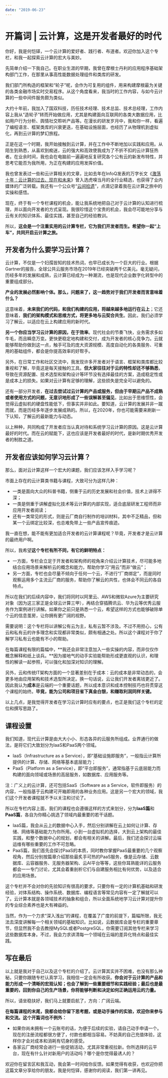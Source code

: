 ```yaml
---
date: "2019-06-23"
---  
```

      
# 开篇词 | 云计算，这是开发者最好的时代
你好，我是何恺铎，一个云计算的爱好者、践行者、布道者。欢迎你加入这个专栏，和我一起探索云计算的宏大与美妙。

先简单介绍一下我自己。在职业生涯的早期，我曾在摩根士丹利的应用程序基础架构部门工作，在那里从事高性能数据处理组件和类库的研发。

我们部门所构造的框架和“轮子”呢，会作为可复用的组件，用来构建摩根最为关键的各类金融市场实时交易程序。从这个角度看来，我当时的工作内容，与如今云计算的一些中间件服务颇为类似。

大约十年前，我加入了国双科技，历任技术经理、技术总监、技术总经理，工作内容上我从“造轮子”转而开始做应用，尤其是构建面向互联网的各类大数据应用，比如用户行为分析、舆情社交聆听产品等。在漫长的研发岁月中，我和你一样，看遍了编程语言、框架类库的兴衰更迭，在基础设施层面，也经历了从物理机到虚拟化，再到云计算的梦幻旅程。

正是在这一个时期，我开始接触到云计算，并在工作中不断地加以实践和应用。从陌生到熟悉，从喜欢到痴迷，云的强大和高效使我成为了不折不扣的云计算狂热者。在业余时间，我也会在电脑前一遍遍地反复研究各个公有云的新发布特性，并思考它能否为我所用，为正在构建的应用发挥价值。

我也曾发表过一些和云计算相关的文章，比如去年在InfoQ发表的万字长文《[激荡十年：云计算的过去、现在和未来](https://mp.weixin.qq.com/s/AZV2ejFGjDnJ_488XoUWYA)》曾入选虎嗅当月的全行业精选，也获得了业内媒体的广泛转载。我还有一个公众号“[云间拾遗](https://www.cnblogs.com/yunjianshiyi/)”，点滴记录着我在云计算之旅中的实操和感悟。

<!-- [[[read_end]]] -->

现在，终于有一个专栏课程的机会，能让我系统地把自己对于云计算的认知进行梳理，并以面向开发者的方式呈现。我很珍惜这个宝贵的机会，我会尽可能地分享与云有关的知识体系、最佳实践，甚至自己的经验教训。

所以，**这会是一个注重实用的云计算专栏，它为我们开发者而生。希望你一起“上车”，共同开启云计算之旅。**

## 开发者为什么要学习云计算？

云计算，不仅是一个妇孺皆知的技术热词，也早已成长为一个巨大的行业。根据Gartner的报告，全球公共云服务市场在2019年已经突破两千亿美元。毫无疑问，历经多年的发展和成熟，云计算已经成为一种潮流，也是现代企业数字化转型中的重要组成部分。

**产业的发展必然影响个体。那么，问题来了，这一趋势对于我们开发者而言意味着什么？**

这意味着，**未来我们的代码，和我们构建的应用，将越来越多地运行在云上**；它还意味着，**我们的架构模式和思维方式，将更多地与云契合共生**。因此，我们必须学习了解云，以适应在云上构建应用的新时代。

**另一个你应当学习云计算的原因，在于效率**。现代社会的节奏飞快，业务需求多如牛毛，而且瞬息万变。更快更稳定地构建和交付，成为开发者的核心竞争力。云就能够帮助你做到这一点，触手可及的庞大资源规模、高度自动化的各类服务、可重用的基础组件，都会是你提高效率的好帮手。

另外，在日常工作和社区交流中，我发现许多开发者对于语言、框架和类库都比较重视和了解，毕竟这是每天接触的工具。**但大家往往对于云的特性却还不够熟悉**，导致在资源配置、技术选型和架构设计等环节没有选择最佳的方案，造成稳定性或是成本上的损失。如果对云计算有足够的理解，这些损失是完全可以避免的。

还有一部分开发者，**在过去尝试过云计算的产品或服务，但由于早期云产品不成熟或者使用方式的问题，无意识地形成了一些误解甚至偏见**，比如出于思维惯性，会觉得云虚拟机的硬盘性能低下，但事实并非如此。要知道，云计算的发展并非一蹴而就，而是历经多年逐步发展成熟的。所以，在2020年，你也可能需要来刷新一下认知，了解云的最新能力与动态。

以上种种，共同构成了开发者应当认真对待和系统学习云计算的原因。这是云计算最好的时代。而在云的赋能下，这也应该是开发者最好的时代，是新时期优秀开发者的制胜之道。

## 开发者应该如何学习云计算？

那么，面对云计算这样一个宏大的课题，我们应该怎样入手学习呢？

市面上存在的云计算类书籍与课程，大致可分为这样几种：

* 一类是面向大众的科普书籍，侧重于云的历史发展和社会价值，技术上讲得不深；
* 一类是侧重于讲解虚拟化技术等云计算的内部实现，适合底层研发工程师而非应用开发者阅读；
* 还有一类常见的形式，则是云厂商自行制作的培训材料，其中不乏精品，但和某一个云绑定比较深，也总难免带上一些产品宣传痕迹。

我一直在想，能不能有更加适合开发者的云计算课程呢？毕竟，开发者才是云计算的最终用户啊。

所以，我希望**这个专栏有所不同，有它的鲜明特点：**

* 一方面，专栏会立足于开发者和架构师的视角来介绍云计算技术，尽可能多地结合应用场景来解析云的概念和能力，帮助你学习“用云”而非“做云”；
* 另一方面，专栏也会尽量不倾向于任何一个云，不进行“厂商绑定”，而是同时观察运用多个主流云厂商的服务，帮助你了解云的共性，也体会不同云的各自特点。

所以在我们的后续内容中，我们将同时以阿里云、AWS和微软Azure为主要研究对象（因为这三家正是全球云计算三甲），再结合穿插腾讯云、华为云等优秀云服务作为案例进行讲解。如果你之前只是熟悉一个云，希望这样的方式也能够破除单个云的信息茧房，让你拥有更广阔的视野。

需要说明：这个专栏将以讲解公有云为主，私有云暂不涉及。不过不用担心，公有云和私有云的许多理念和实现都非常类似，颇有相通之处。所以这个课程对于你了解学习私有云也能有不小的帮助。

在每篇课程有限的篇幅中，**我还会非常注意加入一些实操的内容，而非仅仅作概念解释和纸上谈兵。**因为接地气的动手实验能帮助形成更直观的认识，和理性的解读一起参照，可以强化和加深对知识的理解。

另外，云和传统IT架构方面的一个显著差别在于成本：云的成本是非常动态的，会更多地由应用架构和技术选型所决定。换一句话说，云让我们开发者离钱更近了。因此我认为**成本**是云端的一个重要话题，所以成本意识和成本控制技巧也将贯穿这个课程的始终。**毕竟，能为公司和项目省下真金白银，和赚取利润同样关键。**

以上几点，是我觉得开发者在学习云计算时应有的要点，也正是我们这个专栏的定位和撰写思路了。

## 课程设置

我们知道，现代云计算是由大大小小、形态各异的云服务所组成。业界通行的做法，是将它们大致划分为IaaS和PaaS两个领域。

* IaaS（Infrastructure as a Service），即“基础设施即服务”，一般指云计算所提供的计算、存储、网络等基本底层能力；
* PaaS（Platform as a Service），即“平台即服务”，通常指基于云底层能力而构建的面向领域或场景的高层服务，如数据库、应用服务等。

注：广义上的云计算，还可包括SaaS（Software as a Service，软件即服务）的内容，一般指基于云构建可开箱即用的各种业务应用。这是另一个宏大的领域，我们这个开发者课程就不予以关注和讨论了。

所以在专栏内容上面，我们的课程也会遵循这样的方式来划分，分为**IaaS篇**和**PaaS篇**，各自为你精心挑选了领域内最重要的若干话题。

* IaaS篇，我会从云上的数据中心入手，然后分别讲解在云上如何让计算、存储、网络等基础能力为你所用。小到一台虚拟机的选择，大到云上架构的最佳实践，和整个数据中心的规划，都会有相关的讲解。最后，我们还会探讨云端运维有哪些重要的工作不可忽略。
* PaaS篇，我们首先会探讨PaaS的本质，同时教你掌握PaaS最重要的几个观察视角，然后分别按篇章介绍那些最炙手可热的PaaS服务，像是云存储、云数据库、云容器服务、无服务器架构、云AI平台等等，这些你耳熟能详的云服务都会一一专门讨论，尤其会着重剖析它们与自建服务相比有何优势，以及适合的应用场景。

这个专栏并不会对你的先验知识有很高的要求，只要你有一定的计算机基础和研发经验，对体系结构、操作系统、数据库、编程语言等常见内容有一定了解就可以了。云计算本就是各领域技术的抽象和组合，所以全面系统地学习云计算对提升你的专业综合素养也是大有裨益的。

当然，作为一个力求“深入浅出”的课程，在覆盖了广度的前提下，篇幅所限，我无法去深度讲解每一个相关领域的基础知识。比如说，云数据库会是专栏的重要章节，但显然我不会去教授MySQL或者PostgreSQL，你需要订阅其他专栏来学习这些数据库本身。不过，我会力求讲清每一个领域在云端的差异化特点和最佳实践。

## 写在最后

以上就是我对于自己以及这个专栏的介绍了。云计算其实并不困难，也没有那么神秘。只要你跟随专栏认真学习，我相信一定会有所收获。**你会对于云计算的产品和能力形成一个清晰的宏观认知；也会了解到一些重要细节和实践经验；最后也是最重要的，回到你自己的生产场景，你将能够判断和决定如何正确运用云的力量。**

所以，请坐稳扶好，我们马上就要启航了，方向：广阔云端。

**在每篇课程的末尾，我都会给你留下思考题，或是动手操作的实验，欢迎你来参与和交流。这个开篇词也不例外：**

* 如果你尚未拥有一个云账号的话，为便于后续的实验，请自己动手申请一个。现在的注册流程都很方便了，付款也都相当容易。不妨真的自己充值体验，这样你才会对成本和消耗有切身的感受。
* 各家云厂商经常会进行一些促销活动，尤其非常重视拉新。你所选择的云平台，现在有什么针对新用户的活动吗？哪个是你觉得最诱人的？

欢迎你在留言区和我互动，我会第一时间给你反馈。如果觉得有收获，也欢迎你把这篇文章分享给你的朋友。我是何恺铎，感谢你的阅读，我们第一讲再见。